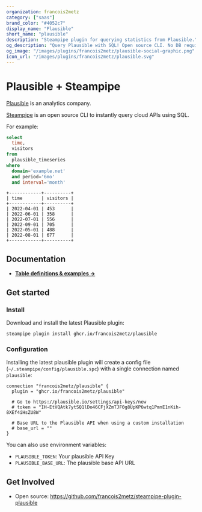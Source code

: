 ```yaml
---
organization: francois2metz
category: ["saas"]
brand_color: "#4052c7"
display_name: "Plausible"
short_name: "plausible"
description: "Steampipe plugin for querying statistics from Plausible."
og_description: "Query Plausible with SQL! Open source CLI. No DB required."
og_image: "/images/plugins/francois2metz/plausible-social-graphic.png"
icon_url: "/images/plugins/francois2metz/plausible.svg"
---
```


# Plausible + Steampipe

[Plausible](https://plausible.io/) is an analytics company.

[Steampipe](https://steampipe.io) is an open source CLI to instantly query cloud APIs using SQL.

For example:

```sql
select
  time,
  visitors
from
  plausible_timeseries
where
  domain='example.net'
  and period='6mo'
  and interval='month'
```

```
+------------+----------+
| time       | visitors |
+------------+----------+
| 2022-04-01 | 453      |
| 2022-06-01 | 358      |
| 2022-07-01 | 556      |
| 2022-09-01 | 705      |
| 2022-05-01 | 488      |
| 2022-08-01 | 677      |
+------------+----------+
```

## Documentation

- **[Table definitions & examples →](/plugins/francois2metz/plausible/tables)**

## Get started

### Install

Download and install the latest Plausible plugin:

```bash
steampipe plugin install ghcr.io/francois2metz/plausible
```

### Configuration

Installing the latest plausible plugin will create a config file (`~/.steampipe/config/plausible.spc`) with a single connection named `plausible`:

```hcl
connection "francois2metz/plausible" {
  plugin = "ghcr.io/francois2metz/plausible"

  # Go to https://plausible.io/settings/api-keys/new
  # token = "IH-EtVQAtk7ytSQ1lDo46CFjXZmTJF0g8UpKP6wtq1PmnE1nKih-8XEf4iHsZU8W"

  # Base URL to the Plausible API when using a custom installation
  # base_url = ""
}

```

You can also use environment variables:

- `PLAUSIBLE_TOKEN`: Your plausible API Key
- `PLAUSIBLE_BASE_URL`: The plausible base API URL

## Get Involved

* Open source: https://github.com/francois2metz/steampipe-plugin-plausible
